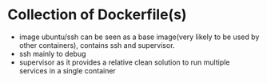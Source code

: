 # Collection of Dockerfile(s)

 - image ubuntu/ssh can be seen as a base image(very likely to be used by other containers), contains ssh and supervisor.
  - ssh mainly to debug
  - supervisor as it provides a relative clean solution to run multiple services in a single container
